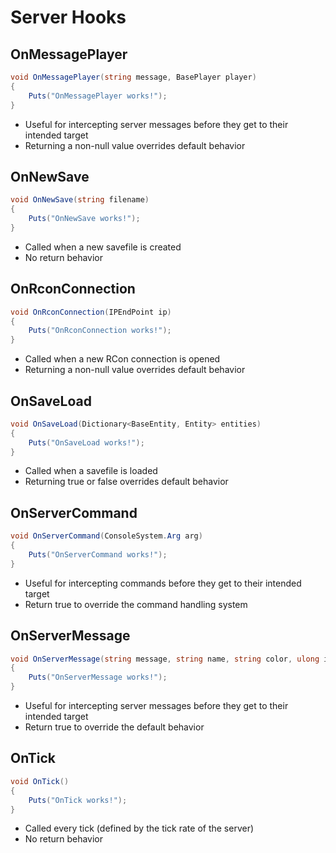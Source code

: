 # Server Hooks

## OnMessagePlayer

``` csharp
void OnMessagePlayer(string message, BasePlayer player)
{
    Puts("OnMessagePlayer works!");
}
```

 * Useful for intercepting server messages before they get to their intended target
 * Returning a non-null value overrides default behavior

## OnNewSave

``` csharp
void OnNewSave(string filename)
{
    Puts("OnNewSave works!");
}
```

 * Called when a new savefile is created
 * No return behavior

## OnRconConnection

``` csharp
void OnRconConnection(IPEndPoint ip)
{
    Puts("OnRconConnection works!");
}
```

 * Called when a new RCon connection is opened
 * Returning a non-null value overrides default behavior

## OnSaveLoad

``` csharp
void OnSaveLoad(Dictionary<BaseEntity, Entity> entities)
{
    Puts("OnSaveLoad works!");
}
```

 * Called when a savefile is loaded
 * Returning true or false overrides default behavior

## OnServerCommand

``` csharp
void OnServerCommand(ConsoleSystem.Arg arg)
{
    Puts("OnServerCommand works!");
}
```

 * Useful for intercepting commands before they get to their intended target
 * Return true to override the command handling system

## OnServerMessage

``` csharp
void OnServerMessage(string message, string name, string color, ulong id)
{
    Puts("OnServerMessage works!");
}
```

 * Useful for intercepting server messages before they get to their intended target
 * Return true to override the default behavior

## OnTick

``` csharp
void OnTick()
{
    Puts("OnTick works!");
}
```

 * Called every tick (defined by the tick rate of the server)
 * No return behavior
